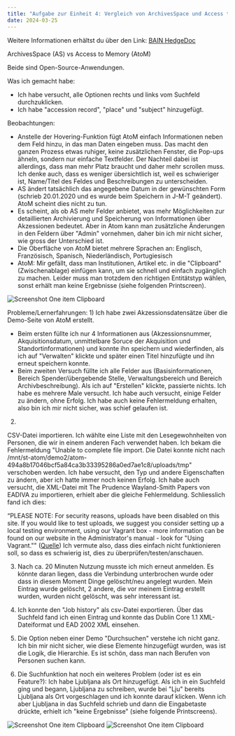 ```yaml
---
title: "Aufgabe zur Einheit 4: Vergleich von ArchivesSpace und Access to Memory (AtoM)"
date: 2024-03-25
---
```

Weitere Informationen erhältst du über den Link: 
<a href="https://pad.gwdg.de/JmDfo4JOSQuF12mGPmm7IA#">BAIN HedgeDoc</a>

ArchivesSpace (AS) vs Access to Memory (AtoM)

Beide sind Open-Source-Anwendungen.

Was ich gemacht habe: 
- Ich habe versucht, alle Optionen rechts und links vom Suchfeld durchzuklicken.
- Ich habe "accession record", "place" und "subject" hinzugefügt.

Beobachtungen: 

- Anstelle der Hovering-Funktion fügt AtoM einfach Informationen neben dem Feld hinzu, in das man Daten eingeben muss. Das macht den ganzen Prozess etwas ruhiger, keine zusätzlichen Fenster, die Pop-ups ähneln, sondern nur einfache Textfelder. Der Nachteil dabei ist allerdings, dass man mehr Platz braucht und daher mehr scrollen muss. Ich denke auch, dass es weniger übersichtlich ist, weil es schwieriger ist, Name/Titel des Feldes und Beschreibungen zu unterscheiden.
- AS ändert tatsächlich das angegebene Datum in der gewünschten Form (schrieb 20.01.2020 und es wurde beim Speichern in J-M-T geändert). AtoM scheint dies nicht zu tun.
- Es scheint, als ob AS mehr Felder anbietet, was mehr Möglichkeiten zur detaillierten Archivierung und Speicherung von Informationen über Akzessionen bedeutet. Aber in Atom kann man zusätzliche Änderungen in den Feldern über "Admin" vornehmen, daher bin ich mir nicht sicher, wie gross der Unterschied ist.
- Die Oberfläche von AtoM bietet mehrere Sprachen an: Englisch, Französisch, Spanisch, Niederländisch, Portugiesisch
- AtoM: Mir gefällt, dass man Institutionen, Artikel etc. in die "Clipboard" (Zwischenablage) einfügen kann, um sie schnell und einfach zugänglich zu machen. Leider muss man trotzdem den richtigen Entitätstyp wählen, sonst erhält man keine Ergebnisse (siehe folgenden Printscreen).
<img src="/BAIN_lerntagebuch/docs/assets/images/7_Screenshot_2024-03-25.png" alt="Screenshot One item Clipboard">

Probleme/Lernerfahrungen:
1)
Ich habe zwei Akzessionsdatensätze über die Demo-Seite von AtoM erstellt. 
- Beim ersten füllte ich nur 4 Informationen aus (Akzessionsnummer, Akquisitionsdatum, unmittelbare Soruce der Akquisition und Standortinformationen) und konnte ihn speichern und wiederfinden, als ich auf "Verwalten" klickte und später einen Titel hinzufügte und ihn erneut speichern konnte.
- Beim zweiten Versuch füllte ich alle Felder aus (Basisinformationen, Bereich Spender/übergebende Stelle, Verwaltungsbereich und Bereich Archivbeschreibung). Als ich auf "Erstellen" klickte, passierte nichts. Ich habe es mehrere Male versucht. Ich habe auch versucht, einige Felder zu ändern, ohne Erfolg. Ich habe auch keine Fehlermeldung erhalten, also bin ich mir nicht sicher, was schief gelaufen ist.

2)
CSV-Datei importieren. Ich wählte eine Liste mit den Lesegewohnheiten von Personen, die wir in einem anderen Fach verwendet haben. Ich bekam die Fehlermeldung "Unable to complete file import. Die Datei konnte nicht nach /mnt/st-atom/demo2/atom-494a8b17046bcf5a84ca3b33395286a0ed7ae1c8/uploads/tmp" verschoben werden. Ich habe versucht, den Typ und andere Eigenschaften zu ändern, aber ich hatte immer noch keinen Erfolg.
Ich habe auch versucht, die XML-Datei mit The Prudence Wayland-Smith Papers von EADIVA zu importieren, erhielt aber die gleiche Fehlermeldung. Schliesslich fand ich dies:

“PLEASE NOTE: For security reasons, uploads have been disabled on this site. If you would like to test uploads, we suggest you consider setting up a local testing environment, using our Vagrant box - more information can be found on our website in the Administrator's manual - look for "Using Vagrant.""
(<a href="https://demo.accesstomemory.org/help">Quelle</a>)
Ich vermute also, dass dies einfach nicht funktionieren soll, so dass es schwierig ist, dies zu überprüfen/testen/anschauen.

3) Nach ca. 20 Minuten Nutzung musste ich mich erneut anmelden. Es könnte daran liegen, dass die Verbindung unterbrochen wurde oder dass in diesem Moment Dinge gelöscht/neu angelegt wurden. Mein Eintrag wurde gelöscht, 2 andere, die vor meinem Eintrag erstellt wurden, wurden nicht gelöscht, was sehr interessant ist.

4) Ich konnte den "Job history" als csv-Datei exportieren. Über das Suchfeld fand ich einen Eintrag und konnte das Dublin Core 1.1 XML-Dateiformat und EAD 2002 XML einsehen. 

5) Die Option neben einer Demo "Durchsuchen" verstehe ich nicht ganz. Ich bin mir nicht sicher, wie diese Elemente hinzugefügt wurden, was ist die Logik, die Hierarchie. Es ist schön, dass man nach Berufen von Personen suchen kann. 

6) Die Suchfunktion hat noch ein weiteres Problem (oder ist es ein Feature?): Ich habe Ljubljana als Ort hinzugefügt. Als ich in ein Suchfeld ging und begann, Ljubljana zu schreiben, wurde bei "Lju" bereits Ljubljana als Ort vorgeschlagen und ich konnte darauf klicken. Wenn ich aber Ljubljana in das Suchfeld schrieb und dann die Eingabetaste drückte, erhielt ich "keine Ergebnisse" (siehe folgende Printscreens).
   
<img src="/BAIN_lerntagebuch/docs/assets/images/8_Screenshot_2024-03-25.png" alt="Screenshot One item Clipboard">

<img src="/BAIN_lerntagebuch/docs/assets/images/9_Screenshot_2024-03-25.png" alt="Screenshot One item Clipboard">

